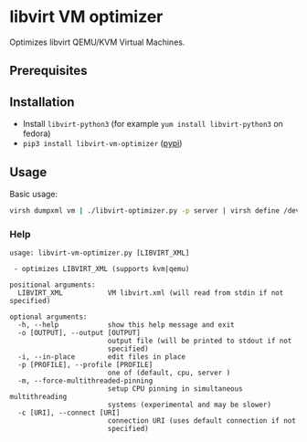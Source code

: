 # libvirt VM optimizer

Optimizes libvirt QEMU/KVM Virtual Machines.

## Prerequisites

## Installation
-  Install `libvirt-python3` (for example `yum install libvirt-python3` on fedora)
-  `pip3 install libvirt-vm-optimizer` ([pypi](https://pypi.org/project/libvirt-vm-optimizer/))

## Usage

Basic usage:

```bash
virsh dumpxml vm | ./libvirt-optimizer.py -p server | virsh define /dev/stdin
```


### Help
```
usage: libvirt-vm-optimizer.py [LIBVIRT_XML]

 - optimizes LIBVIRT_XML (supports kvm|qemu)

positional arguments:
  LIBVIRT_XML           VM libvirt.xml (will read from stdin if not specified)

optional arguments:
  -h, --help            show this help message and exit
  -o [OUTPUT], --output [OUTPUT]
                        output file (will be printed to stdout if not
                        specified)
  -i, --in-place        edit files in place
  -p [PROFILE], --profile [PROFILE]
                        one of (default, cpu, server )
  -m, --force-multithreaded-pinning
                        setup CPU pinning in simultaneous multithreading
                        systems (experimental and may be slower)
  -c [URI], --connect [URI]
                        connection URI (uses default connection if not
                        specified)

```
